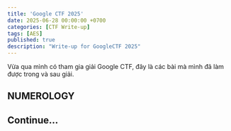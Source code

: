 ```yaml
---
title: 'Google CTF 2025'
date: 2025-06-28 00:00:00 +0700
categories: [CTF Write-up]
tags: [AES]
published: true
description: "Write-up for GoogleCTF 2025"
---
```


Vừa qua mình có tham gia giải Google CTF, đây là các bài mà mình đã làm được trong và sau giải.

## NUMEROLOGY



## Continue...